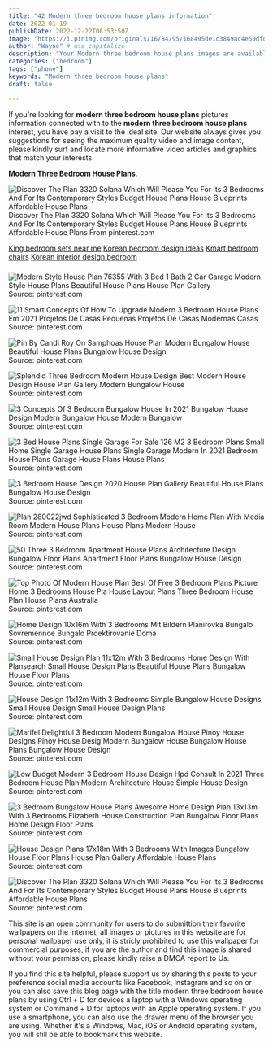 ```yaml
---
title: "42 Modern three bedroom house plans information"
date: 2022-01-19
publishDate: 2022-12-22T06:53:50Z
image: "https://i.pinimg.com/originals/16/84/95/168495de1c3849ac4e50dfd671d51d2d.jpg"
author: "Wayne" # use capitalize
description: "Your Modern three bedroom house plans images are available in this site. Modern three bedroom house plans are a topic that is being searched for and liked by netizens today. You can Find and Download the Modern three bedroom house plans files here. Find and Download all royalty-free vectors."
categories: ["bedroom"]
tags: ["phone"]
keywords: "Modern three bedroom house plans"
draft: false

---
```


If you're looking for **modern three bedroom house plans** pictures information connected with to the **modern three bedroom house plans** interest, you have pay a visit to the ideal  site.  Our website always  gives you  suggestions  for seeing  the maximum  quality video and image  content, please kindly surf and locate more informative video articles and graphics  that match your interests.

**Modern Three Bedroom House Plans**. 

![Discover The Plan 3320 Solana Which Will Please You For Its 3 Bedrooms And For Its Contemporary Styles Budget House Plans House Blueprints Affordable House Plans](https://i.pinimg.com/originals/16/84/95/168495de1c3849ac4e50dfd671d51d2d.jpg "Discover The Plan 3320 Solana Which Will Please You For Its 3 Bedrooms And For Its Contemporary Styles Budget House Plans House Blueprints Affordable House Plans")
Discover The Plan 3320 Solana Which Will Please You For Its 3 Bedrooms And For Its Contemporary Styles Budget House Plans House Blueprints Affordable House Plans From pinterest.com

[King bedroom sets near me](/king-bedroom-sets-near-me/)
[Korean bedroom design ideas](/korean-bedroom-design-ideas/)
[Kmart bedroom chairs](/kmart-bedroom-chairs/)
[Korean interior design bedroom](/korean-interior-design-bedroom/)



### 

 


![Modern Style House Plan 76355 With 3 Bed 1 Bath 2 Car Garage Modern Style House Plans Beautiful House Plans House Plan Gallery](https://i.pinimg.com/originals/cb/c1/ec/cbc1ecb6338c955166dd5037cf301f72.jpg "Modern Style House Plan 76355 With 3 Bed 1 Bath 2 Car Garage Modern Style House Plans Beautiful House Plans House Plan Gallery")
Source: pinterest.com

 

![11 Smart Concepts Of How To Upgrade Modern 3 Bedroom House Plans Em 2021 Projetos De Casas Pequenas Projetos De Casas Modernas Casas](https://i.pinimg.com/originals/ea/96/18/ea9618a0ea1a60bc9b4775d7172bdbb8.jpg "11 Smart Concepts Of How To Upgrade Modern 3 Bedroom House Plans Em 2021 Projetos De Casas Pequenas Projetos De Casas Modernas Casas")
Source: pinterest.com

 

![Pin By Candi Roy On Samphoas House Plan Modern Bungalow House Beautiful House Plans Bungalow House Design](https://i.pinimg.com/originals/bc/01/ba/bc01ba475a00f6eef2ad21b2806f2b72.jpg "Pin By Candi Roy On Samphoas House Plan Modern Bungalow House Beautiful House Plans Bungalow House Design")
Source: pinterest.com

 

![Splendid Three Bedroom Modern House Design Best Modern House Design House Plan Gallery Modern Bungalow House](https://i.pinimg.com/originals/18/0b/c7/180bc750b351e7b73527148903607f5f.png "Splendid Three Bedroom Modern House Design Best Modern House Design House Plan Gallery Modern Bungalow House")
Source: pinterest.com

 

![3 Concepts Of 3 Bedroom Bungalow House In 2021 Bungalow House Design Modern Bungalow House Modern Bungalow](https://i.pinimg.com/originals/2c/a9/7e/2ca97ec031a7826fef34150c44dbfdc8.jpg "3 Concepts Of 3 Bedroom Bungalow House In 2021 Bungalow House Design Modern Bungalow House Modern Bungalow")
Source: pinterest.com

 

![3 Bed House Plans Single Garage For Sale 126 M2 3 Bedroom Plans Small Home Single Garage House Plans Single Garage Modern In 2021 Bedroom House Plans Garage House Plans House Plans](https://i.pinimg.com/736x/98/07/1a/98071a411e9aaa9a3640877f50a4b2cb.jpg "3 Bed House Plans Single Garage For Sale 126 M2 3 Bedroom Plans Small Home Single Garage House Plans Single Garage Modern In 2021 Bedroom House Plans Garage House Plans House Plans")
Source: pinterest.com

 

![3 Bedroom House Design 2020 House Plan Gallery Beautiful House Plans Bungalow House Design](https://i.pinimg.com/originals/1d/6f/f3/1d6ff3277d71980132ba08d21457d902.jpg "3 Bedroom House Design 2020 House Plan Gallery Beautiful House Plans Bungalow House Design")
Source: pinterest.com

 

![Plan 280022jwd Sophisticated 3 Bedroom Modern Home Plan With Media Room Modern House Plans House Plans Modern House](https://i.pinimg.com/originals/e6/f7/a8/e6f7a89847de4136143a993d91b9c93b.gif "Plan 280022jwd Sophisticated 3 Bedroom Modern Home Plan With Media Room Modern House Plans House Plans Modern House")
Source: pinterest.com

 

![50 Three 3 Bedroom Apartment House Plans Architecture Design Bungalow Floor Plans Apartment Floor Plans Bungalow House Design](https://i.pinimg.com/736x/e5/21/2d/e5212d4fcc97c1c6e8803308acc1f1a9--bungalow-floor-plans-apartment-floor-plans.jpg "50 Three 3 Bedroom Apartment House Plans Architecture Design Bungalow Floor Plans Apartment Floor Plans Bungalow House Design")
Source: pinterest.com

 

![Top Photo Of Modern House Plan Best Of Free 3 Bedroom Plans Picture Home 3 Bedrooms House Pla House Layout Plans Three Bedroom House Plan House Plans Australia](https://i.pinimg.com/736x/eb/84/f6/eb84f61ab2ae1d27e82ef55068f2ea10.jpg "Top Photo Of Modern House Plan Best Of Free 3 Bedroom Plans Picture Home 3 Bedrooms House Pla House Layout Plans Three Bedroom House Plan House Plans Australia")
Source: pinterest.com

 

![Home Design 10x16m With 3 Bedrooms Mit Bildern Planirovka Bungalo Sovremennoe Bungalo Proektirovanie Doma](https://i.pinimg.com/originals/fe/b6/68/feb668b9098b01a25b9832489ba2183e.jpg "Home Design 10x16m With 3 Bedrooms Mit Bildern Planirovka Bungalo Sovremennoe Bungalo Proektirovanie Doma")
Source: pinterest.com

 

![Small House Design Plan 11x12m With 3 Bedrooms Home Design With Plansearch Small House Design Plans Beautiful House Plans Bungalow House Floor Plans](https://i.pinimg.com/originals/66/5b/bd/665bbd46d5a70a4b49b00214d82a1a0b.jpg "Small House Design Plan 11x12m With 3 Bedrooms Home Design With Plansearch Small House Design Plans Beautiful House Plans Bungalow House Floor Plans")
Source: pinterest.com

 

![House Design 11x12m With 3 Bedrooms Simple Bungalow House Designs Small House Design Small House Design Plans](https://i.pinimg.com/originals/6d/00/1b/6d001b58ade719d9de375b7a9d22775d.jpg "House Design 11x12m With 3 Bedrooms Simple Bungalow House Designs Small House Design Small House Design Plans")
Source: pinterest.com

 

![Marifel Delightful 3 Bedroom Modern Bungalow House Pinoy House Designs Pinoy House Desig Modern Bungalow House Bungalow House Plans Bungalow House Design](https://i.pinimg.com/originals/e3/a7/98/e3a798ee360b744695541447f19165ad.jpg "Marifel Delightful 3 Bedroom Modern Bungalow House Pinoy House Designs Pinoy House Desig Modern Bungalow House Bungalow House Plans Bungalow House Design")
Source: pinterest.com

 

![Low Budget Modern 3 Bedroom House Design Hpd Consult In 2021 Three Bedroom House Plan Modern Architecture House Simple House Design](https://i.pinimg.com/originals/db/d6/90/dbd690cb5562825c6d1a7f88a057bd5e.jpg "Low Budget Modern 3 Bedroom House Design Hpd Consult In 2021 Three Bedroom House Plan Modern Architecture House Simple House Design")
Source: pinterest.com

 

![3 Bedroom Bungalow House Plans Awesome Home Design Plan 13x13m With 3 Bedrooms Elizabeth House Construction Plan Bungalow Floor Plans Home Design Floor Plans](https://i.pinimg.com/originals/c3/1a/64/c31a64950bebfe51e6fe978ee95f2777.jpg "3 Bedroom Bungalow House Plans Awesome Home Design Plan 13x13m With 3 Bedrooms Elizabeth House Construction Plan Bungalow Floor Plans Home Design Floor Plans")
Source: pinterest.com

 

![House Design Plans 17x18m With 3 Bedrooms With Images Bungalow House Floor Plans House Plan Gallery Affordable House Plans](https://i.pinimg.com/736x/99/31/a3/9931a3db0a82394e32b8b980cd960ed6.jpg "House Design Plans 17x18m With 3 Bedrooms With Images Bungalow House Floor Plans House Plan Gallery Affordable House Plans")
Source: pinterest.com

 

![Discover The Plan 3320 Solana Which Will Please You For Its 3 Bedrooms And For Its Contemporary Styles Budget House Plans House Blueprints Affordable House Plans](https://i.pinimg.com/originals/16/84/95/168495de1c3849ac4e50dfd671d51d2d.jpg "Discover The Plan 3320 Solana Which Will Please You For Its 3 Bedrooms And For Its Contemporary Styles Budget House Plans House Blueprints Affordable House Plans")
Source: pinterest.com

 

This site is an open community for users to do submittion their favorite wallpapers on the internet, all images or pictures in this website are for personal wallpaper use only, it is stricly prohibited to use this wallpaper for commercial purposes, if you are the author and find this image is shared without your permission, please kindly raise a DMCA report to Us.

If you find this site helpful, please support us by sharing this posts to your preference social media accounts like Facebook, Instagram and so on or you can also save this blog page with the title modern three bedroom house plans by using Ctrl + D for devices a laptop with a Windows operating system or Command + D for laptops with an Apple operating system. If you use a smartphone, you can also use the drawer menu of the browser you are using. Whether it's a Windows, Mac, iOS or Android operating system, you will still be able to bookmark this website.
